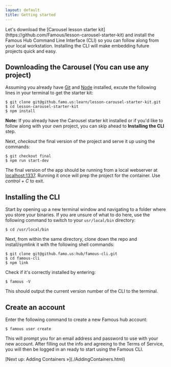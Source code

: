 ```yaml
---
layout: default
title: Getting started
---
```


<span class="intro-graf">
Let's download the [Carousel lesson starter kit](https://github.com/Famous/lesson-carousel-starter-kit) and install the Famous Hub Command Line Interface (CLI) so you can follow along from your local workstation. Installing the CLI will make embedding future projects quick and easy. 
</span>


## Downloading the Carousel (You can use any project)

Assuming you already have [Git](http://git-scm.com/book/en/v2/Getting-Started-Installing-Git) and [Node](https://nodejs.org/) installed, excute the following lines in your terminal to get the starter kit:

    $ git clone git@github.famo.us:learn/lesson-carousel-starter-kit.git
    $ cd lesson-carousel-starter-kit 
    $ npm install

<div class="sidenote--other"><p><b>Note:</b> If you already have the Carousel starter kit installed or if you'd like to follow along with your own project, you can skip ahead to <b>Installing the CLI</b> step.</p></div>


Next, _checkout_ the final version of the project and serve it up using the commands:

    $ git checkout final
    $ npm run start-dev

The final version of the app should be running from a local webserver at [localhost:1337](http://localhost:1337). Running it once will prep the project for the container. Use _control + C_ to exit.

## Installing the CLI

Start by opening up a new terminal window and navigating to a folder where you store your binaries. If you are unsure of what to do here, use the following command to switch to your `usr/local/bin` directory:

    $ cd /usr/local/bin


Next, from within the same directory, clone down the repo and install/symlink it with the following shell commands:
    
    $ git clone git@github.famo.us:hub/famous-cli.git
    $ cd famous-cli
    $ npm link

Check if it's correctly installed by entering:

    $ famous -V

This should output the current version number of the CLI to the terminal. 

## Create an account

Enter the following command to create a new Famous hub account:

    $ famous user create

This will prompt you for an email address and password to use with your new account. After filling out the info and agreeing to the Terms of Service, you will then be logged in an ready to start using the Famous CLI.



<span class="cta">
[Next up: Adding Containers &raquo;](./AddingContainers.html)
</span>
